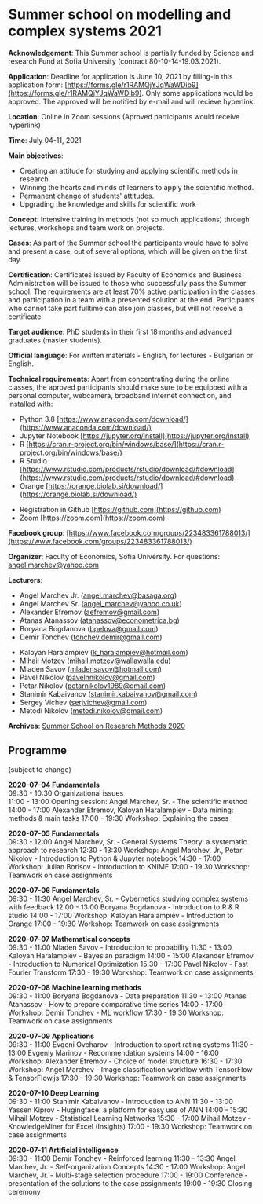 # Summer school on modelling and complex systems 2021

**Acknowledgement**: This Summer school is partially funded by Science and research Fund at Sofia University (contract 80-10-14-19.03.2021). 

**Application**: Deadline for application is June 10, 2021 by filling-in this application form: [https://forms.gle/r1RAMQjYJqWaWDib9](https://forms.gle/r1RAMQjYJqWaWDib9). Only some applications would be approved. The approved will be notified by e-mail and will recieve hyperlink.

**Location**: Online in Zoom sessions (Aproved participants would receive hyperlink)

**Time**: July 04-11, 2021 

**Main objectives**:
* Creating an attitude for studying and applying scientific methods in research.
* Winning the hearts and minds of learners to apply the scientific method.
* Permanent change of students' attitudes.
* Upgrading the knowledge and skills for scientific work

**Concept**: Intensive training in methods (not so much applications) through lectures, workshops and team work on projects. 

**Cases**: As part of the Summer school the participants would have to solve and present a case, out of several options, which will be given on the first day. <!--[See the cases here...](cases.md)-->

**Certification**: Certificates issued by Faculty of Economics and Business Administration will be issued to those who successfully pass the Summer school. The requirements are at least 70% active participation in the classes and participation in a team with a presented solution at the end. Participants who cannot take part fulltime can also join classes, but will not receive a certificate.

**Target audience**: PhD students in their first 18 months and advanced graduates (master students).  

**Official language**: For written materials - English, for lectures - Bulgarian or English.

**Technical requirements**: Apart from concentrating during the online classes, the aproved participants should make sure to be equipped with a personal computer, webcamera, broadband internet connection, and installed with:
* Python 3.8 [https://www.anaconda.com/download/](https://www.anaconda.com/download/)
* Jupyter Notebook [https://jupyter.org/install](https://jupyter.org/install)
* R [https://cran.r-project.org/bin/windows/base/](https://cran.r-project.org/bin/windows/base/)
* R Studio [https://www.rstudio.com/products/rstudio/download/#download](https://www.rstudio.com/products/rstudio/download/#download)
* Orange [https://orange.biolab.si/download/](https://orange.biolab.si/download/)
<!--* KNIME [https://www.knime.com/downloads](https://www.knime.com/downloads)-->
* Registration in Github [https://github.com](https://github.com)
* Zoom [https://zoom.com](https://zoom.com)

**Facebook group**: [https://www.facebook.com/groups/223483361788013/](https://www.facebook.com/groups/223483361788013/)

**Organizer**: Faculty of Economics, Sofia University. For questions: angel.marchev@yahoo.com

**Lecturers**:
* Angel Marchev Jr. (angel.marchev@basaga.org)
* Angel Marchev Sr. (angel_marchev@yahoo.co.uk)
* Alexander Efremov (aefremov@gmail.com)
* Atanas Atanassov (atanassov@econometrica.bg)
* Boryana Bogdanova (bpelova@gmail.com)
* Demir Tonchev (tonchev.demir@gmail.com)
<!--* Evgeni Ovcharov (trulr6@yahoo.com)-->
<!--* Evgeniy Marinov (marinov.evgeniy@gmail.com)-->
* Kaloyan Haralampiev (k_haralampiev@hotmail.com)
* Mihail Motzev (mihail.motzev@wallawalla.edu)
* Mladen Savov (mladensavov@hotmail.com)
* Pavel Nikolov (pavelnnikolov@gmail.com)
* Petar Nikolov (petarnikolov1989@gmail.com)
* Stanimir Kabaivanov (stanimir.kabaivanov@gmail.com)
* Sergey Vichev (serjvichev@gmail.com)
* Metodi Nikolov (metodi.nikolov@gmail.com)
<!--* Yasen Kiprov (yasen.kiprov@gmail.com)-->
<!--* Yulian Borisov (julian.borisov@yahoo.com)-->

**Archives**: [Summer School on Research Methods 2020](https://marchev-science.github.io/Summer-school-on-research-methods-2020/)

## Programme
(subject to change)  

**2020-07-04 Fundamentals**  
09:30 - 10:30 Organizational issues  
11:00 - 13:00 Opening session: Angel Marchev, Sr. - The scientific method <!-- [video](https://www.youtube.com/playlist?list=PLX9ryRl9v7BBAc8p5MengERUKWq-rr_J7)  -->
14:00 - 17:00 Alexander Efremov, Kaloyan Haralampiev - Data mining: methods & main tasks <!-- [video](https://www.youtube.com/playlist?list=PLX9ryRl9v7BBAc8p5MengERUKWq-rr_J7), [materials](https://github.com/Marchev-Science/Summer-school-on-research-methods-2020/tree/master/efremov/)  -->
17:00 - 19:30 Workshop: Explaining the cases    
  
**2020-07-05 Fundamentals**  
09:30 - 12:00 Angel Marchev, Sr. - General Systems Theory: a systematic approach to research <!--[video](https://www.youtube.com/playlist?list=PLX9ryRl9v7BBAc8p5MengERUKWq-rr_J7), [materials](https://github.com/Marchev-Science/Summer-school-on-research-methods-2020/tree/master/marchev/)  -->
12:30 - 13:30 Workshop: Angel Marchev, Jr., Petar Nikolov - Introduction to Python & Jupyter notebook <!-- [video](https://www.youtube.com/playlist?list=PLX9ryRl9v7BBAc8p5MengERUKWq-rr_J7), [materials](https://github.com/Marchev-Science/Summer-school-on-research-methods-2020/tree/master/marchev-jr/)  -->
14:30 - 17:00 Workshop: Julian Borisov - Introduction to KNIME <!-- [video](https://www.youtube.com/playlist?list=PLX9ryRl9v7BBAc8p5MengERUKWq-rr_J7), [materials](https://github.com/Marchev-Science/Summer-school-on-research-methods-2020/tree/master/borisov/)  -->
17:00 - 19:30 Workshop: Teamwork on case assignments  

**2020-07-06 Fundamentals**  
09:30 - 11:30 Angel Marchev, Sr. - Cybernetics studying complex systems with feedback <!-- [video](https://www.youtube.com/playlist?list=PLX9ryRl9v7BBAc8p5MengERUKWq-rr_J7), [materials](https://github.com/Marchev-Science/Summer-school-on-research-methods-2020/tree/master/marchev/)  -->
12:00 - 13:00 Boryana Bogdanova - Introduction to R & R studio <!-- [video](https://www.youtube.com/playlist?list=PLX9ryRl9v7BBAc8p5MengERUKWq-rr_J7)  -->
14:00 - 17:00 Workshop: Kaloyan Haralampiev - Introduction to Orange <!-- [video](https://www.youtube.com/playlist?list=PLX9ryRl9v7BBAc8p5MengERUKWq-rr_J7), [materials](https://github.com/Marchev-Science/Summer-school-on-research-methods-2020/tree/master/haralampiev/)  -->
17:00 - 19:30 Workshop: Teamwork on case assignments  

**2020-07-07 Mathematical concepts**  
09:30 - 11:00 Mladen Savov - Introduction to probability <!-- [video](https://www.youtube.com/playlist?list=PLX9ryRl9v7BBAc8p5MengERUKWq-rr_J7), [materials](https://github.com/Marchev-Science/Summer-school-on-research-methods-2020/tree/master/savov/)  -->
11:30 - 13:00 Kaloyan Haralampiev - Bayesian paradigm <!-- [video](https://www.youtube.com/playlist?list=PLX9ryRl9v7BBAc8p5MengERUKWq-rr_J7), [materials](https://github.com/Marchev-Science/Summer-school-on-research-methods-2020/tree/master/haralampiev/) --> 
14:00 - 15:00 Alexander Efremov - Introduction to Numerical Optimization <!-- [video](https://www.youtube.com/playlist?list=PLX9ryRl9v7BBAc8p5MengERUKWq-rr_J7), [materials](https://github.com/Marchev-Science/Summer-school-on-research-methods-2020/tree/master/efremov/)  -->
15:30 - 17:00 Pavel Nikolov - Fast Fourier Transform <!-- [video](https://www.youtube.com/playlist?list=PLX9ryRl9v7BBAc8p5MengERUKWq-rr_J7), [materials](https://github.com/Marchev-Science/Summer-school-on-research-methods-2020/tree/master/nikolov/)  -->
17:30 - 19:30 Workshop: Teamwork on case assignments  

**2020-07-08 Machine learning methods**  
09:30 - 11:00 Boryana Bogdanova - Data preparation <!-- [video](https://www.youtube.com/playlist?list=PLX9ryRl9v7BBAc8p5MengERUKWq-rr_J7)  -->
11:30 - 13:00 Atanas Atanassov - How to prepare comparative time series <!-- [video](https://www.youtube.com/playlist?list=PLX9ryRl9v7BBAc8p5MengERUKWq-rr_J7), [materials](https://github.com/Marchev-Science/Summer-school-on-research-methods-2020/tree/master/atanasov/)  -->
14:00 - 17:00 Workshop: Demir Tonchev - ML workflow <!-- [video](https://www.youtube.com/playlist?list=PLX9ryRl9v7BBAc8p5MengERUKWq-rr_J7), [materials](https://github.com/Marchev-Science/Summer-school-on-research-methods-2020/tree/master/tonchev/)  -->
17:30 - 19:30 Workshop: Teamwork on case assignments  

**2020-07-09 Applications**  
09:30 - 11:00 Evgeni Ovcharov - Introduction to sport rating systems <!-- [video](https://www.youtube.com/playlist?list=PLX9ryRl9v7BBAc8p5MengERUKWq-rr_J7), [materials](https://github.com/Marchev-Science/Summer-school-on-research-methods-2020/tree/master/ovcharov/)  -->
11:30 - 13:00 Evgeniy Marinov - Recommendation systems <!-- [video](https://www.youtube.com/playlist?list=PLX9ryRl9v7BBAc8p5MengERUKWq-rr_J7), [materials](https://github.com/Marchev-Science/Summer-school-on-research-methods-2020/tree/master/marinov/)  -->
14:00 - 16:00 Workshop: Alexander Efremov - Choice of model structure <!-- [video](https://www.youtube.com/playlist?list=PLX9ryRl9v7BBAc8p5MengERUKWq-rr_J7), [materials](https://github.com/Marchev-Science/Summer-school-on-research-methods-2020/tree/master/efremov/)  -->
16:30 - 17:30 Workshop: Angel Marchev - Image classification workflow with TensorFlow & TensorFlow.js <!-- [video](https://www.youtube.com/playlist?list=PLX9ryRl9v7BBAc8p5MengERUKWq-rr_J7)   -->
17:30 - 19:30 Workshop: Teamwork on case assignments  

**2020-07-10 Deep Learning**  
09:30 - 11:00 Stanimir Kabaivanov - Introduction to ANN <!-- [video](https://www.youtube.com/playlist?list=PLX9ryRl9v7BBAc8p5MengERUKWq-rr_J7), [materials]()  -->
11:30 - 13:00 Yassen Kiprov - Hugingface: a platform for easy use of ANN <!-- [video](https://www.youtube.com/playlist?list=PLX9ryRl9v7BBAc8p5MengERUKWq-rr_J7), [materials](https://github.com/Marchev-Science/Summer-school-on-research-methods-2020/tree/master/kiprov/)  -->
14:00 - 15:30 Mihail Motzev - Statistical Learning Networks <!-- [video](https://www.youtube.com/playlist?list=PLX9ryRl9v7BBAc8p5MengERUKWq-rr_J7), [materials](https://github.com/Marchev-Science/Summer-school-on-research-methods-2020/tree/master/motzev/)  -->
15:30 - 17:00 Mihail Motzev - KnowledgeMiner for Excel (Insights) <!-- [video](https://www.youtube.com/playlist?list=PLX9ryRl9v7BBAc8p5MengERUKWq-rr_J7), [materials](https://github.com/Marchev-Science/Summer-school-on-research-methods-2020/tree/master/motzev/)  -->
17:00 - 19:30 Workshop: Teamwork on case assignments  

**2020-07-11 Artificial intelligence**  
09:30 - 11:00 Demir Tonchev - Reinforced learning <!-- [video](https://www.youtube.com/playlist?list=PLX9ryRl9v7BBAc8p5MengERUKWq-rr_J7), [materials](https://github.com/Marchev-Science/Summer-school-on-research-methods-2020/tree/master/tonchev/)  -->
11:30 - 13:30 Angel Marchev, Jr. - Self-organization Concepts <!-- [video](https://www.youtube.com/playlist?list=PLX9ryRl9v7BBAc8p5MengERUKWq-rr_J7), [materials](https://github.com/Marchev-Science/Summer-school-on-research-methods-2020/tree/master/marchev-jr/)  -->
14:30 - 17:00 Workshop: Angel Marchev, Jr. -  Multi-stage selection procedure <!-- [video](https://www.youtube.com/playlist?list=PLX9ryRl9v7BBAc8p5MengERUKWq-rr_J7), [materials](https://github.com/Marchev-Science/Summer-school-on-research-methods-2020/tree/master/marchev-jr/)  -->
17:00 - 19:00 Conference - presentation of the solutions to the case assignments <!-- [video](https://www.youtube.com/playlist?list=PLX9ryRl9v7BBAc8p5MengERUKWq-rr_J7)  -->
19:00 - 19:30 Closing ceremony  
